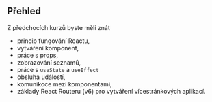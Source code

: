 ## Přehled

Z předchocích kurzů byste měli znát

* princip fungování Reactu,
* vytváření komponent,
* práce s props,
* zobrazování seznamů,
* práce s `useState` a `useEffect`
* obsluha událostí,
* komunikoce mezi komponentami,
* základy React Routeru (v6) pro vytváření vícestránkových aplikací.